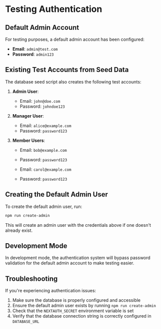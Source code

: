 # Testing Authentication

## Default Admin Account

For testing purposes, a default admin account has been configured:

- **Email**: `admin@test.com`
- **Password**: `admin123`

## Existing Test Accounts from Seed Data

The database seed script also creates the following test accounts:

1. **Admin User**:
   - Email: `john@doe.com`
   - Password: `johndoe123`

2. **Manager User**:
   - Email: `alice@example.com`
   - Password: `password123`

3. **Member Users**:
   - Email: `bob@example.com`
   - Password: `password123`

   - Email: `carol@example.com`
   - Password: `password123`

## Creating the Default Admin User

To create the default admin user, run:

```bash
npm run create-admin
```

This will create an admin user with the credentials above if one doesn't already exist.

## Development Mode

In development mode, the authentication system will bypass password validation for the default admin account to make testing easier.

## Troubleshooting

If you're experiencing authentication issues:

1. Make sure the database is properly configured and accessible
2. Ensure the default admin user exists by running `npm run create-admin`
3. Check that the `NEXTAUTH_SECRET` environment variable is set
4. Verify that the database connection string is correctly configured in `DATABASE_URL`